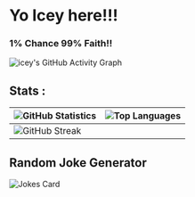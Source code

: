 # Yo Icey here!!!

<h3>1% Chance 99% Faith!!</h3>


![icey's GitHub Activity Graph](https://github-readme-activity-graph.vercel.app/graph?username=iceyxsm)


## Stats :
| ![GitHub Statistics](https://github-readme-stats.vercel.app/api?username=iceyxsm&show_icons=true) | ![Top Languages](https://github-readme-stats.vercel.app/api/top-langs/?username=iceyxsm) |
| --- | --- |
| ![GitHub Streak](https://github-readme-streak-stats.herokuapp.com/?user=iceyxsm) |

## Random Joke Generator

![Jokes Card](https://readme-jokes.vercel.app/api)
